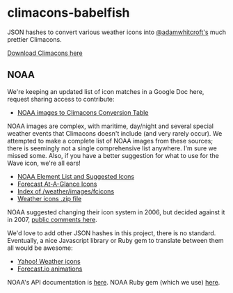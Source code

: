 climacons-babelfish
===================

JSON hashes to convert various weather icons into [@adamwhitcroft's](https://twitter.com/adamwhitcroft) much prettier Climacons.

[Download Climacons here](http://adamwhitcroft.com/climacons/)


## NOAA

We're keeping an updated list of icon matches in a Google Doc here, request sharing access to contribute:
* [NOAA images to Climacons Conversion Table](https://docs.google.com/a/theredpost.com/spreadsheets/d/1VGStbCok1r1oyWz76ZZao3DAE5R2bF1tL_sbjWB-XXI/edit#gid=0)

NOAA images are complex, with maritime, day/night and several special weather events that Climacons doesn't include (and very rarely occur). We attempted to make a complete list of NOAA images from these sources; there is seemingly not a single comprehensive list anywhere. I'm sure we missed some. Also, if you have a better suggestion for what to use for the Wave icon, we're all ears!
* [NOAA Element List and Suggested Icons](http://w1.weather.gov/xml/current_obs/weather.php)
* [Forecast At-A-Glance Icons](http://www.crh.noaa.gov/riw/?n=forecast_icons)
* [Index of /weather/images/fcicons](http://www.nws.noaa.gov/weather/images/fcicons/)
* [Weather icons .zip file](http://w1.weather.gov/images/fcicons/Weather%20Icons.zip)

NOAA suggested changing their icon system in 2006, but decided against it in 2007, [public comments here](http://www.nws.noaa.gov/icon_comments/).

We'd love to add other JSON hashes in this project, there is no standard. Eventually, a nice Javascript library or Ruby gem to translate between them all would be awesome:
* [Yahoo! Weather icons](http://developer.yahoo.com/weather/#codes)
* [Forecast.io animations](http://blog.forecast.io/skycons-unobtrustive-animated-weather-icons/)

NOAA's API documentation is [here](http://graphical.weather.gov/xml/). NOAA Ruby gem (which we use) [here](https://github.com/outoftime/noaa).
